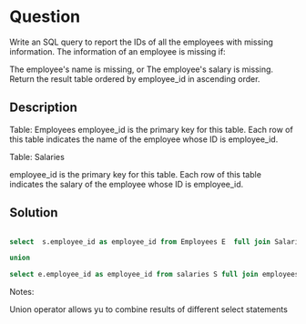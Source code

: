 # Question
Write an SQL query to report the IDs of all the employees with missing information. The information of an employee is missing if:

The employee's name is missing, or
The employee's salary is missing.
Return the result table ordered by employee_id in ascending order.
## Description
Table: Employees
employee_id is the primary key for this table.
Each row of this table indicates the name of the employee whose ID is employee_id.

Table: Salaries

employee_id is the primary key for this table.
Each row of this table indicates the salary of the employee whose ID is employee_id.

## Solution 
```sql

select  s.employee_id as employee_id from Employees E  full join Salaries S on E.employee_id=S.employee_id  where name is null

union 

select e.employee_id as employee_id from salaries S full join employees E on E.employee_id = S.employee_id where salary is null

```
Notes: 

Union operator allows yu to combine results of different select statements